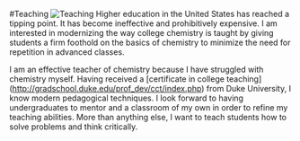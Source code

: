#Teaching
![Teaching](/images/Teaching.jpg)
Higher education in the United States has reached a tipping point.
It has become ineffective and prohibitively expensive.
I am interested in modernizing the way college chemistry is taught by giving students a firm foothold on the basics of chemistry to minimize the need for repetition in advanced classes.

I am an effective teacher of chemistry because I have struggled with chemistry myself.
Having received a [certificate in college teaching] (http://gradschool.duke.edu/prof_dev/cct/index.php) from Duke University, I know modern pedagogical techniques.
I look forward to having undergraduates to mentor and a classroom of my own in order to refine my teaching abilities.
More than anything else, I want to teach students how to solve problems and think critically.
